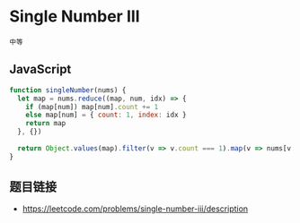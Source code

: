 # Single Number III
`中等`

## JavaScript
```javascript
function singleNumber(nums) {
  let map = nums.reduce((map, num, idx) => {
    if (map[num]) map[num].count += 1
    else map[num] = { count: 1, index: idx }
    return map
  }, {})
    
  return Object.values(map).filter(v => v.count === 1).map(v => nums[v.index])
}
```

## 题目链接
* https://leetcode.com/problems/single-number-iii/description

